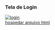 ### Tela de Login 



<a href="https://ibb.co/wMBHpXz"><img src="https://i.ibb.co/YpP9fML/login.png" alt="login" border="0"></a><br /><a target='_blank' href='https://pt-br.imgbb.com/'>hospedar arquivo html</a><br />
